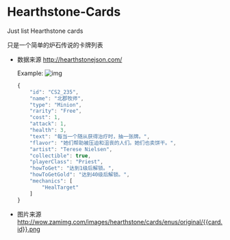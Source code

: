 # Hearthstone-Cards
Just list Hearthstone cards

只是一个简单的炉石传说的卡牌列表

- 数据来源
  http://hearthstonejson.com/
  
  Example: 
  ![img](http://wow.zamimg.com/images/hearthstone/cards/enus/original/CS2_235.png)
  ```javascript
  {
      "id": "CS2_235",
      "name": "北郡牧师",
      "type": "Minion",
      "rarity": "Free",
      "cost": 1,
      "attack": 1,
      "health": 3,
      "text": "每当一个随从获得治疗时，抽一张牌。",
      "flavor": "她们帮助被压迫和沮丧的人们。她们也卖饼干。",
      "artist": "Terese Nielsen",
      "collectible": true,
      "playerClass": "Priest",
      "howToGet": "达到1级后解锁。",
      "howToGetGold": "达到40级后解锁。",
      "mechanics": [
          "HealTarget"
      ]
  }
  ```
  
- 图片来源
  http://wow.zamimg.com/images/hearthstone/cards/enus/original/{{card.id}}.png
  
  